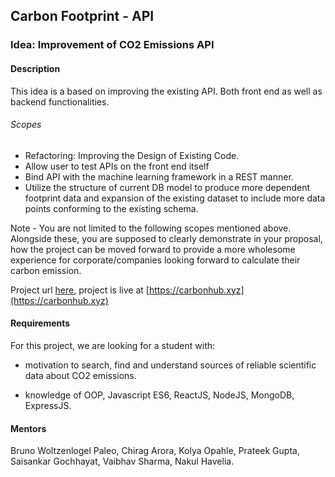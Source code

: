
## Carbon Footprint - API

### Idea: Improvement of CO2 Emissions API

#### Description

This idea is a based on improving the existing API. Both front end as well as backend functionalities.

###### Scopes
 - Refactoring: Improving the Design of Existing Code.
 - Allow user to test APIs on the front end itself
 - Bind API with the machine learning framework in a REST manner.
 - Utilize the structure of current DB model to produce more dependent footprint data and expansion of the existing dataset to include more data points conforming to the existing schema.

Note - You are not limited to the following scopes mentioned above. Alongside these, you are supposed to clearly demonstrate in your proposal, how the project can be moved forward to provide a more wholesome experience for corporate/companies looking forward to calculate their carbon emission.  

Project url [here](https://gitlab.com/aossie/CarbonFootprint-API),
project is live at [https://carbonhub.xyz](https://carbonhub.xyz)

#### Requirements

For this project, we are looking for a student with:

- motivation to search, find and understand sources of reliable scientific data about CO2 emissions.

- knowledge of OOP, Javascript ES6, ReactJS, NodeJS, MongoDB, ExpressJS.



#### Mentors

Bruno Woltzenlogel Paleo, Chirag Arora, Kolya Opahle, Prateek Gupta, Saisankar Gochhayat, Vaibhav Sharma, Nakul Havelia.
